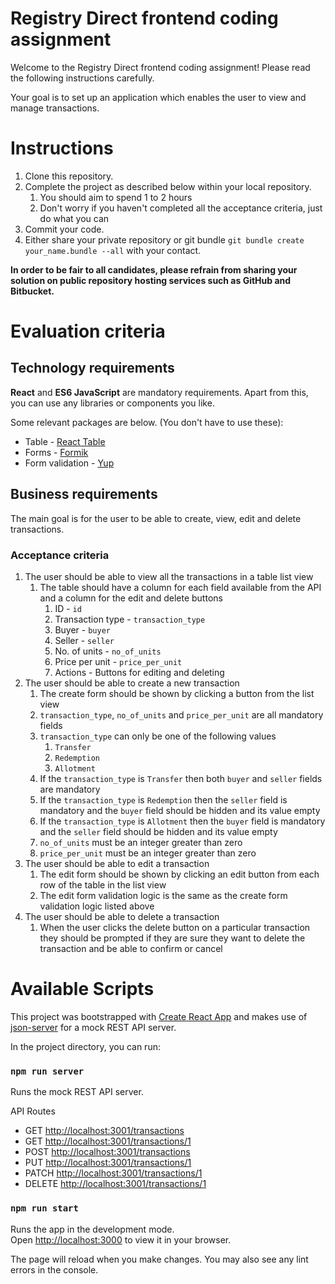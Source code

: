 # Registry Direct frontend coding assignment

Welcome to the Registry Direct frontend coding assignment! Please read the following instructions carefully.

Your goal is to set up an application which enables the user to view and manage transactions.

# Instructions
1. Clone this repository.
2. Complete the project as described below within your local repository.
   1. You should aim to spend 1 to 2 hours
   2. Don't worry if you haven't completed all the acceptance criteria, just do what you can
3. Commit your code.
4. Either share your private repository or git bundle `git bundle create your_name.bundle --all` with your contact.

**In order to be fair to all candidates, please refrain from sharing your solution on public repository hosting 
services such as GitHub and Bitbucket.**

# Evaluation criteria

## Technology requirements

**React** and **ES6 JavaScript** are mandatory requirements. Apart from this, you can use any libraries or components
you like.

Some relevant packages are below. (You don't have to use these):
- Table - [React Table](https://www.npmjs.com/package/react-table)
- Forms - [Formik](https://www.npmjs.com/package/formik)
- Form validation - [Yup](https://www.npmjs.com/package/yup)

## Business requirements

The main goal is for the user to be able to create, view, edit and delete transactions.

### Acceptance criteria

1. The user should be able to view all the transactions in a table list view
   1. The table should have a column for each field available from the API and a column for the edit and delete buttons
      1. ID - `id`
      2. Transaction type - `transaction_type`
      3. Buyer - `buyer`
      4. Seller - `seller`
      5. No. of units - `no_of_units`
      6. Price per unit - `price_per_unit`
      7. Actions - Buttons for editing and deleting
2. The user should be able to create a new transaction
   1. The create form should be shown by clicking a button from the list view
   2. `transaction_type`, `no_of_units` and `price_per_unit` are all mandatory fields
   3. `transaction_type` can only be one of the following values
      1. `Transfer`
      2. `Redemption`
      3. `Allotment`
   4. If the `transaction_type` is `Transfer` then both `buyer` and `seller` fields are mandatory
   5. If the `transaction_type` is `Redemption` then the `seller` field is mandatory and the `buyer` field should be hidden and its value empty
   6. If the `transaction_type` is `Allotment` then the `buyer` field is mandatory and the `seller` field should be hidden and its value empty
   7. `no_of_units` must be an integer greater than zero
   8. `price_per_unit` must be an integer greater than zero
3. The user should be able to edit a transaction
   1. The edit form should be shown by clicking an edit button from each row of the table in the list view
   2. The edit form validation logic is the same as the create form validation logic listed above
4. The user should be able to delete a transaction
   1. When the user clicks the delete button on a particular transaction they should be prompted if they are sure they want to delete the transaction and be able to confirm or cancel
 
# Available Scripts

This project was bootstrapped with [Create React App](https://github.com/facebook/create-react-app) and makes use of
[json-server](https://github.com/typicode/json-server) for a mock REST API server.

In the project directory, you can run:

### `npm run server`

Runs the mock REST API server.

API Routes
- GET [http://localhost:3001/transactions](http://localhost:3001/transactions)
- GET [http://localhost:3001/transactions/1](http://localhost:3001/transactions/1)
- POST [http://localhost:3001/transactions](http://localhost:3001/transactions)
- PUT [http://localhost:3001/transactions/1](http://localhost:3001/transactions/1)
- PATCH [http://localhost:3001/transactions/1](http://localhost:3001/transactions/1)
- DELETE [http://localhost:3001/transactions/1](http://localhost:3001/transactions/1)


### `npm run start`

Runs the app in the development mode.\
Open [http://localhost:3000](http://localhost:3000) to view it in your browser.

The page will reload when you make changes. You may also see any lint errors in the console.
